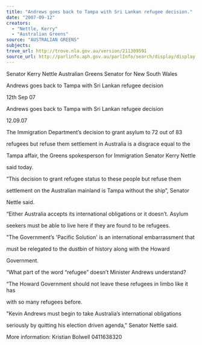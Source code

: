 ```yaml
---
title: "Andrews goes back to Tampa with Sri Lankan refugee decision."
date: "2007-09-12"
creators:
  - "Nettle, Kerry"
  - "Australian Greens"
source: "AUSTRALIAN GREENS"
subjects:
trove_url: http://trove.nla.gov.au/version/211309591
source_url: http://parlinfo.aph.gov.au/parlInfo/search/display/display.w3p;query=Id%3A%22media/pressrel/QM9O6%22
---
```


 Senator Kerry Nettle   Australian Greens Senator for New South Wales 

 

 Andrews goes back to Tampa with Sri Lankan  refugee decision 

 12th Sep 07 

 Andrews goes back to Tampa with Sri Lankan refugee decision 

 

 12.09.07 

 

 The Immigration Department’s decision to grant asylum to 72 out of 83 

 refugees but refuse them settlement in Australia is a disgrace equal to the 

 Tampa affair, the Greens spokesperson for Immigration Senator Kerry Nettle 

 said today.  

 

 “This decision to grant refugee status to these people but refuse them 

 settlement on the Australian mainland is Tampa without the ship”, Senator 

 Nettle said.  

 

 “Either Australia accepts its international obligations or it doesn’t.  Asylum 

 seekers must be able to live here if they are found to be refugees.  

 

 "The Government’s 'Pacific Solution' is an international embarrassment that 

 must be relegated to the dustbin of history along with the Howard 

 Government.   

 

 “What part of the word “refugee” doesn’t Minister Andrews understand? 

 

 “The Howard Government should not leave these refugees in limbo like it has 

 with so many refugees before. 

 

 "Kevin Andrews must begin to take Australia’s international obligations 

 seriously by quitting his election driven agenda," Senator Nettle said.  

 

 More information: Kristian Bolwell 0411638320 

 

